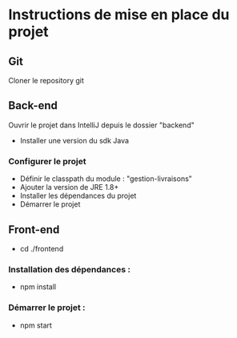 # Instructions de mise en place du projet

## Git

Cloner le repository git

## Back-end

Ouvrir le projet dans IntelliJ depuis le dossier "backend"

- Installer une version du sdk Java

### Configurer le projet

- Définir le classpath du module : "gestion-livraisons"
- Ajouter la version de JRE 1.8+
- Installer les dépendances du projet
- Démarrer le projet

## Front-end

- cd ./frontend

### Installation des dépendances :
- npm install

### Démarrer le projet :

- npm start